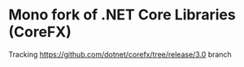 # Mono fork of .NET Core Libraries (CoreFX)

Tracking https://github.com/dotnet/corefx/tree/release/3.0 branch
